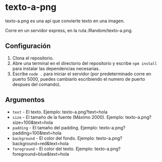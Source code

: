 # texto-a-png
texto-a.png es una api que convierte texto en una imagen.

Corre en un servidor express, en la ruta /Random/texto-a.png.

## Configuración

1. Clona el repositorio.
2. Abre una terminal en el directorio del repositorio y escribe `npm install` para instalar las dependencias necesarias.
3. Escribe `node .` para iniciar el servidor (por predeterminado corre en puerto 5000, puedes cambiarlo escribiendo el numero de puerto despues del comando).

## Argumentos

* `text` - El texto. Ejemplo: texto-a.png?text=hola
* `size` - El tamaño de la fuente (Máximo 2000). Ejemplo: texto-a.png?size=100&text=hola
* `padding` - El tamaño del padding. Ejemplo: texto-a.png?padding=100&text=hola
* `background` - El color del fondo. Ejemplo: texto-a.png?background=red&text=hola
* `foreground` - El color del texto. Ejemplo: texto-a.png?foreground=blue&text=hola
